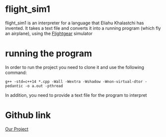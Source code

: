 # flight_sim1
flight_sim1 is an interpreter for a language that Eliahu Khalastchi has invented.
It takes a text file and converts it into a running program (which fly an airplane), using the [Flightgear](https://www.flightgear.org/) simulator

# running the program
In order to run the project you need to clone it and use the following command:
```
g++ -std=c++14 *.cpp -Wall -Wextra -Wshadow -Wnon-virtual-dtor -pedantic -o a.out -pthread
```
In addition, you need to provide a text file for the program to interpret

# Github link
[Our Project](https://github.com/YekaterinaB/flight_sim1)
